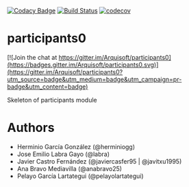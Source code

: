 [![Codacy Badge](https://api.codacy.com/project/badge/Grade/2f5e9b234d9b4cbd8669629c299990ad)](https://www.codacy.com/app/jelabra/participants0?utm_source=github.com&utm_medium=referral&utm_content=Arquisoft/participants0&utm_campaign=badger)
[![Build Status](https://travis-ci.org/Arquisoft/participants0.svg?branch=master)](https://travis-ci.org/Arquisoft/participants0)
[![codecov](https://codecov.io/gh/Arquisoft/participants0/branch/master/graph/badge.svg)](https://codecov.io/gh/Arquisoft/participants0)


# participants0

[![Join the chat at https://gitter.im/Arquisoft/participants0](https://badges.gitter.im/Arquisoft/participants0.svg)](https://gitter.im/Arquisoft/participants0?utm_source=badge&utm_medium=badge&utm_campaign=pr-badge&utm_content=badge)

Skeleton of participants module

# Authors

- Herminio García González (@herminiogg)
- Jose Emilio Labra Gayo (@labra)
- Javier Castro Fernández (@javiercasfer95 | @javitxu1995)
- Ana Bravo Mediavilla (@anabravo25)
- Pelayo García Lartategui (@pelayolartategui)
